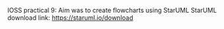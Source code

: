 IOSS practical 9: 
Aim was to create flowcharts using StarUML
StarUML download link: 
https://staruml.io/download


